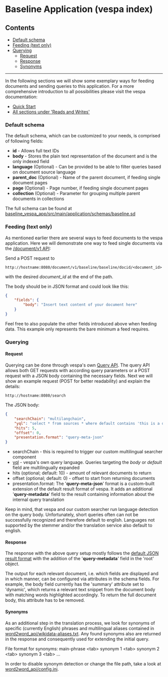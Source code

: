 # Baseline Application (vespa index)

## Contents
- [Default schema](#default-schema)
- [Feeding (text only)](#feeding-text-only)
- [Querying](#querying)
    - [Request](#request)
    - [Response](#response)
    - [Synonyms](#synonyms)
    
***

In the following sections we will show some exemplary ways for feeding documents and sending queries to this application. For a more comprehensive introduction to all possibilities please visit the vespa documentation: 
- [Quick Start](https://docs.vespa.ai/en/vespa-quick-start.html)
- [All sections under 'Reads and Writes'](https://docs.vespa.ai/en/reads-and-writes.html)
### Default schema
The default schema, which can be customized to your needs, is comprised of following fields: 
- **id** - Allows full text IDs
- **body** - Stores the plain text representation of the document and is the only indexed field
- **language** (Optional) - Can be provided to be able to filter queries based on document source language
- **parent_doc** (Optional) - Name of the parent document, if feeding single document pages
- **page** (Optional) - Page number, if feeding single document pages
- **collection** (Optional) - Parameter for grouping multiple parent documents in collections

The full schema can be found at [baseline_vespa_app/src/main/application/schemas/baseline.sd](baseline_vespa_app/src/main/application/schemas/baseline.sd)

### Feeding (text only)
 As mentioned earlier there are several ways to feed documents to the vespa application. Here we will demonstrate one way to feed single documents via the [/document/v1 API](https://docs.vespa.ai/en/document-v1-api-guide.html):

 Send a POST request to 
 
 ```http://hostname:8080/document/v1/baseline/baseline/docid/<document_id>```

 with the desired *document_id* at the end of the path.
 
 The body should be in JSON format and could look like this:
 ```json
 {
     "fields": {
         "body": "Insert text content of your document here"
     }
 }
 ```
Feel free to also populate the other fields introduced above when feeding data. This example only represents the bare minimum a feed requires.

### Querying

#### Request
Querying can be done through vespa's own [Query API](https://docs.vespa.ai/en/query-api.html). The query API allows both GET requests with according query parameters or a POST request with a JSON body containing the necessary fields. Next we will show an example request (POST for better readability) and explain the details:

```
http://hostname:8080/search
```
The JSON body:
```json
{
    "searchChain": "multilangchain",
    "yql": "select * from sources * where default contains 'this is a demo query';",
    "hits": 5,
    "offset": 0,
    "presentation.format": "query-meta-json"
}
```
- searchChain - this is required to trigger our custom multilingual searcher component
- [yql](https://docs.vespa.ai/en/query-language.html) - vespa's own query language. Queries targeting the *body* or *default* field are multilingually expanded
- hits (optional; default: 10) - amount of relevant documents to return
- offset (optional; default: 0) - offset to start from returning documents
- presentation.format: The '**query-meta-json**' format is a custom-built extension of the default result format of vespa. It adds an additional '**query-metadata**' field to the result containing information about the internal query translation

Keep in mind, that vespa and our custom searcher run language detection on the query body. Unfortunately, short queries often can not be successfully recognized and therefore default to english. Languages not supported by the stemmer and/or the translation service also default to english.

#### Response
The response with the above query setup mostly follows the [default JSON result format](https://docs.vespa.ai/en/reference/default-result-format.html) with the addition of the '**query-metadata**' field in the 'root' object. 

The output for each relevant document, i.e. which fields are displayed and in which manner, can be configured via attributes in the schema fields. For example, the body field currently has the 'summary' attribute set to 'dynamic', which returns a relevant text snippet from the document body with matching words highlighted accordingly. To return the full document body, this attribute has to be removed.

#### Synonyms
As an additional step in the translation process, we look for synonyms of specific (currently English) phrases and multilingual aliases contained in [word2word_api/wikidata-aliases.txt](../word2word_api/wikidata-aliases.txt). Any found synonyms also are returned in the response and consequently used for extending the initial query. 

File format for synonyms: main-phrase \<tab> synonym 1 \<tab> synonym 2 \<tab> synonym 3 \<tab> ...

In order to disable synonym detection or change the file path, take a look at [word2word_api/config.ini](../word2word_api/config.ini).
